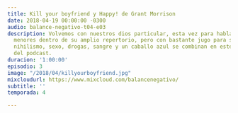 ```yaml
---
title: Kill your boyfriend y Happy! de Grant Morrison
date: 2018-04-19 00:00:00 -0300
audio: balance-negativo-t04-e03
description: Volvemos con nuestros dios particular, esta vez para hablar de dos obras
  menores dentro de su amplio repertorio, pero con bastante jugo para sacar. Revolución,
  nihilismo, sexo, drogas, sangre y un caballo azul se combinan en este nuevo episodio
  del podcast.
duracion: '1:00:00'
episodio: 3
image: "/2018/04/killyourboyfriend.jpg"
mixcloudurl: https://www.mixcloud.com/balancenegativo/
subtitle: ''
temporada: 4

---
```

